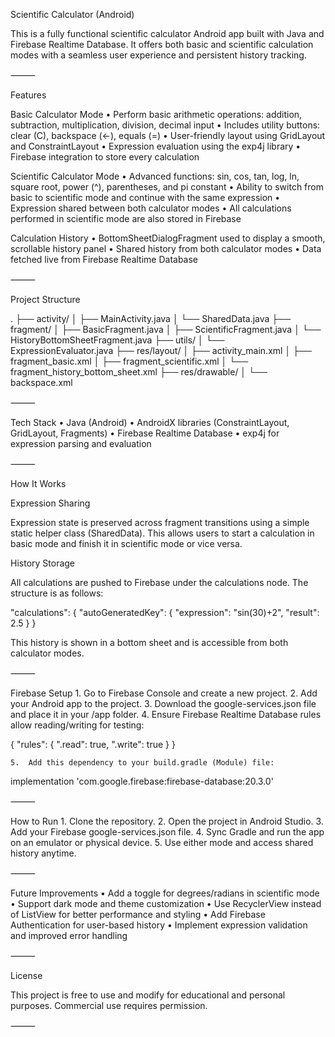 Scientific Calculator (Android)

This is a fully functional scientific calculator Android app built with Java and Firebase Realtime Database. It offers both basic and scientific calculation modes with a seamless user experience and persistent history tracking.

⸻

Features

Basic Calculator Mode
	•	Perform basic arithmetic operations: addition, subtraction, multiplication, division, decimal input
	•	Includes utility buttons: clear (C), backspace (←), equals (=)
	•	User-friendly layout using GridLayout and ConstraintLayout
	•	Expression evaluation using the exp4j library
	•	Firebase integration to store every calculation

Scientific Calculator Mode
	•	Advanced functions: sin, cos, tan, log, ln, square root, power (^), parentheses, and pi constant
	•	Ability to switch from basic to scientific mode and continue with the same expression
	•	Expression shared between both calculator modes
	•	All calculations performed in scientific mode are also stored in Firebase

Calculation History
	•	BottomSheetDialogFragment used to display a smooth, scrollable history panel
	•	Shared history from both calculator modes
	•	Data fetched live from Firebase Realtime Database

⸻

Project Structure

.
├── activity/
│   ├── MainActivity.java
│   └── SharedData.java
├── fragment/
│   ├── BasicFragment.java
│   ├── ScientificFragment.java
│   └── HistoryBottomSheetFragment.java
├── utils/
│   └── ExpressionEvaluator.java
├── res/layout/
│   ├── activity_main.xml
│   ├── fragment_basic.xml
│   ├── fragment_scientific.xml
│   └── fragment_history_bottom_sheet.xml
├── res/drawable/
│   └── backspace.xml



⸻

Tech Stack
	•	Java (Android)
	•	AndroidX libraries (ConstraintLayout, GridLayout, Fragments)
	•	Firebase Realtime Database
	•	exp4j for expression parsing and evaluation

⸻

How It Works

Expression Sharing

Expression state is preserved across fragment transitions using a simple static helper class (SharedData). This allows users to start a calculation in basic mode and finish it in scientific mode or vice versa.

History Storage

All calculations are pushed to Firebase under the calculations node. The structure is as follows:

"calculations": {
  "autoGeneratedKey": {
    "expression": "sin(30)+2",
    "result": 2.5
  }
}

This history is shown in a bottom sheet and is accessible from both calculator modes.

⸻

Firebase Setup
	1.	Go to Firebase Console and create a new project.
	2.	Add your Android app to the project.
	3.	Download the google-services.json file and place it in your /app folder.
	4.	Ensure Firebase Realtime Database rules allow reading/writing for testing:

{
  "rules": {
    ".read": true,
    ".write": true
  }
}

	5.	Add this dependency to your build.gradle (Module) file:

implementation 'com.google.firebase:firebase-database:20.3.0'



⸻

How to Run
	1.	Clone the repository.
	2.	Open the project in Android Studio.
	3.	Add your Firebase google-services.json file.
	4.	Sync Gradle and run the app on an emulator or physical device.
	5.	Use either mode and access shared history anytime.

⸻

Future Improvements
	•	Add a toggle for degrees/radians in scientific mode
	•	Support dark mode and theme customization
	•	Use RecyclerView instead of ListView for better performance and styling
	•	Add Firebase Authentication for user-based history
	•	Implement expression validation and improved error handling

⸻

License

This project is free to use and modify for educational and personal purposes. Commercial use requires permission.

⸻
